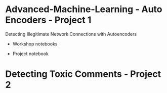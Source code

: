 # Advanced-Machine-Learning - Auto Encoders - Project 1
Detecting Illegitimate Network Connections with Autoencoders

* Workshop notebooks

* Project notebook

# Detecting Toxic Comments - Project 2

